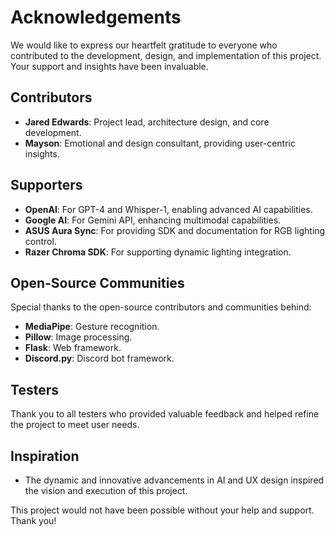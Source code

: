 # Acknowledgements

We would like to express our heartfelt gratitude to everyone who contributed to the development, design, and implementation of this project. Your support and insights have been invaluable.

## Contributors
- **Jared Edwards**: Project lead, architecture design, and core development.
- **Mayson**: Emotional and design consultant, providing user-centric insights.

## Supporters
- **OpenAI**: For GPT-4 and Whisper-1, enabling advanced AI capabilities.
- **Google AI**: For Gemini API, enhancing multimodal capabilities.
- **ASUS Aura Sync**: For providing SDK and documentation for RGB lighting control.
- **Razer Chroma SDK**: For supporting dynamic lighting integration.

## Open-Source Communities
Special thanks to the open-source contributors and communities behind:
- **MediaPipe**: Gesture recognition.
- **Pillow**: Image processing.
- **Flask**: Web framework.
- **Discord.py**: Discord bot framework.

## Testers
Thank you to all testers who provided valuable feedback and helped refine the project to meet user needs.

## Inspiration
- The dynamic and innovative advancements in AI and UX design inspired the vision and execution of this project.

This project would not have been possible without your help and support. Thank you!

